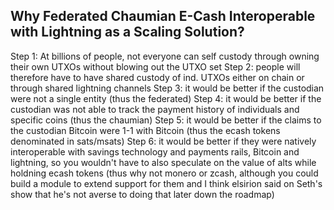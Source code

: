 ## Why Federated Chaumian E-Cash Interoperable with Lightning as a Scaling Solution? 

Step 1: At billions of people, not everyone can self custody through owning their own UTXOs without blowing out the UTXO set
Step 2: people will therefore have to have shared custody of ind. UTXOs either on chain or through shared lightning channels 
Step 3: it would be better if the custodian were not a single entity (thus the federated)
Step 4: it would be better if the custodian was not able to track the payment history of individuals and specific coins (thus the chaumian)
Step 5: it would be better if the claims to the custodian Bitcoin were 1-1 with Bitcoin (thus the ecash tokens denominated in sats/msats)
Step 6: it would be better if they were natively interoperable with savings technology and payments rails, Bitcoin and lightning, so you wouldn't have to also speculate on the value of alts while holdning ecash tokens (thus why not monero or zcash, although you could build a module to extend support for them and I think elsirion said on Seth's show that he's not averse to doing that later down the roadmap)